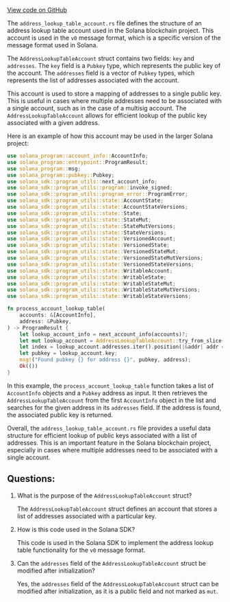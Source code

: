 [View code on GitHub](https://github.com/solana-labs/solana/blob/master/sdk/program/src/address_lookup_table_account.rs)

The `address_lookup_table_account.rs` file defines the structure of an address lookup table account used in the Solana blockchain project. This account is used in the `v0` message format, which is a specific version of the message format used in Solana.

The `AddressLookupTableAccount` struct contains two fields: `key` and `addresses`. The `key` field is a `Pubkey` type, which represents the public key of the account. The `addresses` field is a vector of `Pubkey` types, which represents the list of addresses associated with the account.

This account is used to store a mapping of addresses to a single public key. This is useful in cases where multiple addresses need to be associated with a single account, such as in the case of a multisig account. The `AddressLookupTableAccount` allows for efficient lookup of the public key associated with a given address.

Here is an example of how this account may be used in the larger Solana project:

```rust
use solana_program::account_info::AccountInfo;
use solana_program::entrypoint::ProgramResult;
use solana_program::msg;
use solana_program::pubkey::Pubkey;
use solana_sdk::program_utils::next_account_info;
use solana_sdk::program_utils::program::invoke_signed;
use solana_sdk::program_utils::program_error::ProgramError;
use solana_sdk::program_utils::state::AccountState;
use solana_sdk::program_utils::state::AccountStateVersions;
use solana_sdk::program_utils::state::State;
use solana_sdk::program_utils::state::StateMut;
use solana_sdk::program_utils::state::StateMutVersions;
use solana_sdk::program_utils::state::StateVersions;
use solana_sdk::program_utils::state::VersionedAccount;
use solana_sdk::program_utils::state::VersionedState;
use solana_sdk::program_utils::state::VersionedStateMut;
use solana_sdk::program_utils::state::VersionedStateMutVersions;
use solana_sdk::program_utils::state::VersionedStateVersions;
use solana_sdk::program_utils::state::WritableAccount;
use solana_sdk::program_utils::state::WritableState;
use solana_sdk::program_utils::state::WritableStateMut;
use solana_sdk::program_utils::state::WritableStateMutVersions;
use solana_sdk::program_utils::state::WritableStateVersions;

fn process_account_lookup_table(
    accounts: &[AccountInfo],
    address: &Pubkey,
) -> ProgramResult {
    let lookup_account_info = next_account_info(accounts)?;
    let mut lookup_account = AddressLookupTableAccount::try_from_slice(&lookup_account_info.data.borrow())?;
    let index = lookup_account.addresses.iter().position(|&addr| addr == *address).ok_or(ProgramError::InvalidArgument)?;
    let pubkey = lookup_account.key;
    msg!("Found pubkey {} for address {}", pubkey, address);
    Ok(())
}
```

In this example, the `process_account_lookup_table` function takes a list of `AccountInfo` objects and a `Pubkey` address as input. It then retrieves the `AddressLookupTableAccount` from the first `AccountInfo` object in the list and searches for the given address in its `addresses` field. If the address is found, the associated public key is returned.

Overall, the `address_lookup_table_account.rs` file provides a useful data structure for efficient lookup of public keys associated with a list of addresses. This is an important feature in the Solana blockchain project, especially in cases where multiple addresses need to be associated with a single account.
## Questions: 
 1. What is the purpose of the `AddressLookupTableAccount` struct?
    
    The `AddressLookupTableAccount` struct defines an account that stores a list of addresses associated with a particular key.

2. How is this code used in the Solana SDK?
    
    This code is used in the Solana SDK to implement the address lookup table functionality for the `v0` message format.

3. Can the `addresses` field of the `AddressLookupTableAccount` struct be modified after initialization?
    
    Yes, the `addresses` field of the `AddressLookupTableAccount` struct can be modified after initialization, as it is a public field and not marked as `mut`.